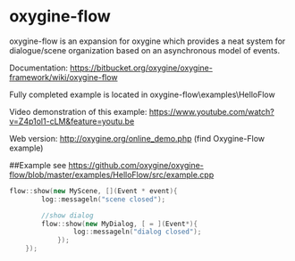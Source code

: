 # oxygine-flow
oxygine-flow is an expansion for oxygine which provides a neat system for dialogue/scene organization based on an asynchronous model of events.

Documentation: https://bitbucket.org/oxygine/oxygine-framework/wiki/oxygine-flow

Fully completed example is located in oxygine-flow\examples\HelloFlow

Video demonstration of this example: https://www.youtube.com/watch?v=Z4p1ol1-cLM&feature=youtu.be

Web version: http://oxygine.org/online_demo.php  (find Oxygine-Flow example)

##Example
see https://github.com/oxygine/oxygine-flow/blob/master/examples/HelloFlow/src/example.cpp

```cpp
flow::show(new MyScene, [](Event * event){
        log::messageln("scene closed");

        //show dialog
        flow::show(new MyDialog, [ = ](Event*){
                log::messageln("dialog closed");
            });
    });
```	
